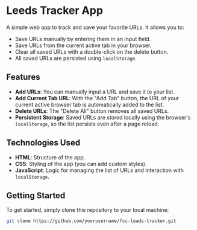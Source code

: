 # Leeds Tracker App

A simple web app to track and save your favorite URLs. It allows you to:

- Save URLs manually by entering them in an input field.
- Save URLs from the current active tab in your browser.
- Clear all saved URLs with a double-click on the delete button.
- All saved URLs are persisted using `localStorage`.

## Features

- **Add URLs**: You can manually input a URL and save it to your list.
- **Add Current Tab URL**: With the "Add Tab" button, the URL of your current active browser tab is automatically added to the list.
- **Delete URLs**: The "Delete All" button removes all saved URLs.
- **Persistent Storage**: Saved URLs are stored locally using the browser's `localStorage`, so the list persists even after a page reload.

## Technologies Used

- **HTML**: Structure of the app.
- **CSS**: Styling of the app (you can add custom styles).
- **JavaScript**: Logic for managing the list of URLs and interaction with `localStorage`.

## Getting Started

To get started, simply clone this repository to your local machine:

```bash
git clone https://github.com/yourusername/fcc-leads-tracker.git
